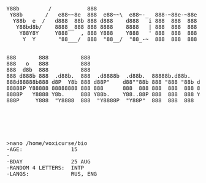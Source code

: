 <pre>

Y88b         /           888
 Y88b       /   e88~~8e  888  e88~~\  e88~-_  888-~88e-~88e  e88~~8e
  Y88b  e  /   d888  88b 888 d888    d888   i 888  888  888 d888  88b
   Y88bd8b/    8888__888 888 8888    8888   | 888  888  888 8888__888
    Y88Y8Y     Y888    , 888 Y888    Y888   ' 888  888  888 Y888    ,
     Y  Y       "88___/  888  "88__/  "88_-~  888  888  888  "88___/


888       888          888
888   o   888          888
888  d8b  888          888
888 d888b 888  .d88b.  888  .d8888b  .d88b.  88888b.d88b.   .d88b.
888d88888b888 d8P  Y8b 888 d88P"    d88""88b 888 "888 "88b d8P  Y8b
88888P Y88888 88888888 888 888      888  888 888  888  888 88888888
8888P   Y8888 Y8b.     888 Y88b.    Y88..88P 888  888  888 Y8b.
888P     Y888  "Y8888  888  "Y8888P  "Y88P"  888  888  888  "Y8888





  
>nano /home/voxicurse/bio
-AGE:               15
-
-BDAY               25 AUG
-RANDOM 4 LETTERS:  INTP
-LANGS:             RUS, ENG


</pre>
